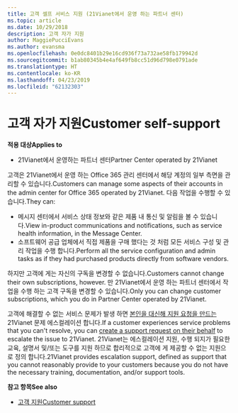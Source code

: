 ```yaml
---
title: 고객 셀프 서비스 지원 (21Vianet에서 운영 하는 파트너 센터)
ms.topic: article
ms.date: 10/29/2018
description: 고객 자가 지원
author: MaggiePucciEvans
ms.author: evansma
ms.openlocfilehash: 0e0dc8401b29e16cd936f73a732ae58fb179942d
ms.sourcegitcommit: b1ab80345b4e4af649fb8cc51d96d798e0791ade
ms.translationtype: HT
ms.contentlocale: ko-KR
ms.lasthandoff: 04/23/2019
ms.locfileid: "62132303"
---
```

# <a name="customer-self-support"></a><span data-ttu-id="41488-103">고객 자가 지원</span><span class="sxs-lookup"><span data-stu-id="41488-103">Customer self-support</span></span>

<span data-ttu-id="41488-104">**적용 대상**</span><span class="sxs-lookup"><span data-stu-id="41488-104">**Applies to**</span></span>

-   <span data-ttu-id="41488-105">21Vianet에서 운영하는 파트너 센터</span><span class="sxs-lookup"><span data-stu-id="41488-105">Partner Center operated by 21Vianet</span></span>

<span data-ttu-id="41488-106">고객은 21Vianet에서 운영 하는 Office 365 관리 센터에서 해당 계정의 일부 측면을 관리할 수 있습니다.</span><span class="sxs-lookup"><span data-stu-id="41488-106">Customers can manage some aspects of their accounts in the admin center for Office 365 operated by 21Vianet.</span></span> <span data-ttu-id="41488-107">다음 작업을 수행할 수 있습니다.</span><span class="sxs-lookup"><span data-stu-id="41488-107">They can:</span></span>

-   <span data-ttu-id="41488-108">메시지 센터에서 서비스 상태 정보와 같은 제품 내 통신 및 알림을 볼 수 있습니다.</span><span class="sxs-lookup"><span data-stu-id="41488-108">View in-product communications and notifications, such as service health information, in the Message Center.</span></span>
-   <span data-ttu-id="41488-109">소프트웨어 공급 업체에서 직접 제품을 구매 했다는 것 처럼 모든 서비스 구성 및 관리 작업을 수행 합니다.</span><span class="sxs-lookup"><span data-stu-id="41488-109">Perform all the service configuration and admin tasks as if they had purchased products directly from software vendors.</span></span> 

<span data-ttu-id="41488-110">하지만 고객에 게는 자신의 구독을 변경할 수 없습니다.</span><span class="sxs-lookup"><span data-stu-id="41488-110">Customers cannot change their own subscriptions, however.</span></span> <span data-ttu-id="41488-111">만 21Vianet에서 운영 하는 파트너 센터에서 작업을 수행 하는 고객 구독을 변경할 수 있습니다.</span><span class="sxs-lookup"><span data-stu-id="41488-111">Only you can change customer subscriptions, which you do in Partner Center operated by 21Vianet.</span></span>

<span data-ttu-id="41488-112">고객에 해결할 수 없는 서비스 문제가 발생 하면 [본인을 대신해 지원 요청을 만드는](report-problems-on-behalf-of-a-customer.md) 21Vianet 문제 에스컬레이션 합니다.</span><span class="sxs-lookup"><span data-stu-id="41488-112">If a customer experiences service problems that you can't resolve, you can [create a support request on their behalf](report-problems-on-behalf-of-a-customer.md) to escalate the issue to 21Vianet.</span></span> <span data-ttu-id="41488-113">21Vianet는 에스컬레이션 지원, 수행 되지가 필요한 교육, 설명서 및/또는 도구를 지원 하므로 합리적으로 고객에 게 제공할 수 없는 지원으로 정의 합니다.</span><span class="sxs-lookup"><span data-stu-id="41488-113">21Vianet provides escalation support, defined as support that you cannot reasonably provide to your customers because you do not have the necessary training, documentation, and/or support tools.</span></span>

<span data-ttu-id="41488-114">**참고 항목**</span><span class="sxs-lookup"><span data-stu-id="41488-114">**See also**</span></span>

-   [<span data-ttu-id="41488-115"> 고객 지원</span><span class="sxs-lookup"><span data-stu-id="41488-115">Customer support</span></span>](customer-support.md)





 

 




